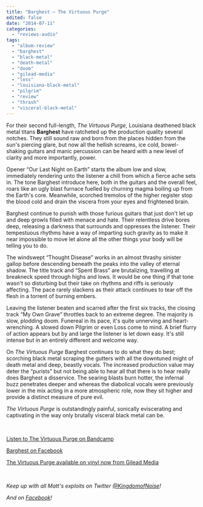 ```yaml
---
title: "Barghest – The Virtuous Purge"
edited: false
date: "2014-07-11"
categories:
  - "reviews-audio"
tags:
  - "album-review"
  - "barghest"
  - "black-metal"
  - "death-metal"
  - "doom"
  - "gilead-media"
  - "loss"
  - "louisiana-black-metal"
  - "pilgrim"
  - "review"
  - "thrash"
  - "visceral-black-metal"
---
```


For their second full-length, _The Virtuous Purge_, Louisiana deathened black metal titans **Barghest** have ratcheted up the production quality several notches. They still sound raw and born from the places hidden from the sun's piercing glare, but now all the hellish screams, ice cold, bowel-shaking guitars and manic percussion can be heard with a new level of clarity and more importantly, power.

Opener “Our Last Night on Earth” starts the album low and slow, immediately rendering unto the listener a chill from which a fierce ache sets in. The tone Barghest introduce here, both in the guitars and the overall feel, roars like an ugly blast furnace fuelled by churning magma boiling up from the Earth's core. Meanwhile, scorched tremolos of the higher register stop the blood cold and drain the viscera from your eyes and frightened brain.

Barghest continue to punish with those furious guitars that just don't let up and deep growls filled with menace and hate. Their relentless drive bores deep, releasing a darkness that surrounds and oppresses the listener. Their tempestuous rhythms have a way of imparting such gravity as to make it near impossible to move let alone all the other things your body will be telling you to do.

The windswept “Thought Disease” works in an almost thrashy sinister gallop before descending beneath the peaks into the valley of eternal shadow. The title track and “Spent Brass” are brutalizing, travelling at breakneck speed through highs and lows. It would be one thing if that tone wasn't so disturbing but their take on rhythms and riffs is seriously affecting. The pace rarely slackens as their attack continues to tear off the flesh in a torrent of burning embers.

Leaving the listener beaten and scarred after the first six tracks, the closing track “My Own Grave” throttles back to an extreme degree. The majority is slow, plodding doom. Funereal in its pace, it's quite unnerving and heart-wrenching. A slowed down Pilgrim or even Loss come to mind. A brief flurry of action appears but by and large the listener is let down easy. It's still intense but in an entirely different and welcome way.

On _The Virtuous Purge_ Barghest continues to do what they do best; scorching black metal scraping the gutters with all the downtuned might of death metal and deep, beastly vocals. The increased production value may deter the “purists” but not being able to hear all that there is to hear really does Barghest a disservice. The searing blasts burn hotter, the infernal buzz penetrates deeper and whereas the diabolical vocals were previously lower in the mix acting in a more atmospheric role, now they sit higher and provide a distinct measure of pure evil.

_The Virtuous Purge_ is outstandingly painful, sonically eviscerating and captivating in the way only brutally visceral black metal can be.

 

[Listen to The Virtuous Purge on Bandcamp](http://barghestsoulless.bandcamp.com/album/the-virtuous-purge)

[Barghest on Facebook](https://www.facebook.com/barghestsoulless)

[The Virtuous Purge available on vinyl now from Gilead Media](http://www.gileadmedia.net/releasedirectory/relic54-barghest-the-virtuous-purge-lp/)

 

_Keep up with all Matt's exploits on Twitter [@KingdomofNoise](http://www.twitter.com/kingdomofnoise)!_

_And on [Facebook](http://www.facebook.com/kingdomofnoise)!_
